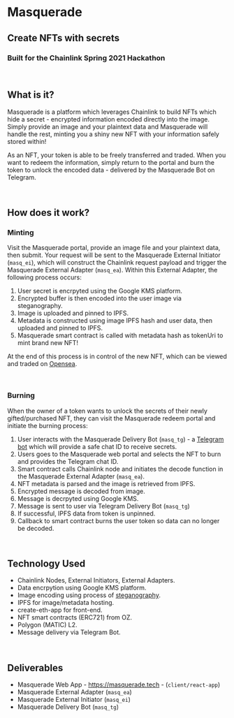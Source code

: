 # Masquerade


## Create NFTs with secrets

### Built for the Chainlink Spring 2021 Hackathon
 &nbsp;     
 ## What is it?
Masquerade is a platform which leverages Chainlink to build NFTs which hide a secret - encrypted information encoded directly into the image. Simply provide an image and your plaintext data and Masquerade will handle the rest, minting you a shiny new NFT with your information safely stored within!

As an NFT, your token is able to be freely transferred and traded. When you want to redeem the information, simply return to the portal and burn the token to unlock the encoded data - delivered by the Masquerade Bot on Telegram.

 &nbsp; 

## How does it work?

### Minting

Visit the Masquerade portal, provide an image file and your plaintext data, then submit. Your request will be sent to the Masquerade External Initiator (`masq_ei`), which will construct the Chainlink request payload and trigger the Masquerade External Adapter (`masq_ea`). Within this External Adapter, the following process occurs:

1. User secret is encrpyted using the Google KMS platform.
2. Encrypted buffer is then encoded into the user image via steganography.
3. Image is uploaded and pinned to IPFS.
4. Metadata is constructed using image IPFS hash and user data, then uploaded and pinned to IPFS.
5. Masquerade smart contract is called with metadata hash as tokenUri to mint brand new NFT!

At the end of this process is in control of the new NFT, which can be viewed and traded on [Opensea](https://testnets.opensea.io/assets/masquerade-v4).

 &nbsp; 


### Burning

When the owner of a token wants to unlock the secrets of their newly gifted/purchased NFT, they can visit the Masquerade redeem portal and initiate the burning process:

1. User interacts with the Masquerade Delivery Bot (`masq_tg`) - a [Telegram bot](https://t.me/MasqueradeDeliveryBot) which will provide a safe chat ID to receive secrets.
2. Users goes to the Masquerade web portal and selects the NFT to burn and provides the Telegram chat ID.
3. Smart contract calls Chainlink node and initiates the decode function in the Masquerade External Adapter (`masq_ea`).
4. NFT metadata is parsed and the image is retrieved from IPFS.
5. Encrypted message is decoded from image.
6. Message is decrpyted using Google KMS.
7. Message is sent to user via Telegram Delivery Bot (`masq_tg`)
8. If successful, IPFS data from token is unpinned.
9. Callback to smart contract burns the user token so data can no longer be decoded.

 &nbsp; 

## Technology Used
- Chainlink Nodes, External Initiators, External Adapters.
- Data encrpytion using Google KMS platform.
- Image encoding using process of [steganography](https://en.wikipedia.org/wiki/Steganography).
- IPFS for image/metadata hosting.
- create-eth-app for front-end.
- NFT smart contracts (ERC721) from OZ.
- Polygon (MATIC) L2.
- Message delivery via Telegram Bot.

 &nbsp; 

## Deliverables
- Masquerade Web App - https://masquerade.tech - (`client/react-app`)
- Masquerade External Adapter (`masq_ea`)
- Masquerade External Initiator (`masq_ei`)
- Masquerade Delivery Bot (`masq_tg`)